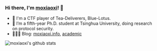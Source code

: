 ### Hi there, I'm [moxiaoxi](https://github.com/mo-xiaoxi/)! 👻

<!--
**mo-xiaoxi/mo-xiaoxi** is a ✨ _special_ ✨ repository because its `README.md` (this file) appears on your GitHub profile.

Here are some ideas to get you started:

- 🔭 I’m currently working on ...
- 🌱 I’m currently learning ...
- 👯 I’m looking to collaborate on ...
- 🤔 I’m looking for help with ...
- 💬 Ask me about ...
- 📫 How to reach me: ...
- 😄 Pronouns: ...
- ⚡ Fun fact: ...
-->

- 👀 I'm a CTF player of Tea-Deliverers, Blue-Lotus. 
- 🔭 I’m a fifth-year Ph.D. student at Tsinghua University, doing research on protocol security.
- 🧑🏻‍💻 Blog: [moxiaoxi.info](https://moxiaoxi.info/), [academic](https://shenkaiwen.com/)




![moxiaoxi's github stats](https://github-readme-stats.vercel.app/api?username=mo-xiaoxi&show_icons=true&theme=radical&count_private=true) 
